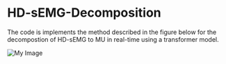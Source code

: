 # HD-sEMG-Decomposition


The code is implements the method described in the figure below for the decompostion of HD-sEMG to MU in real-time using a transformer model. 

![My Image](TransMu.png)

